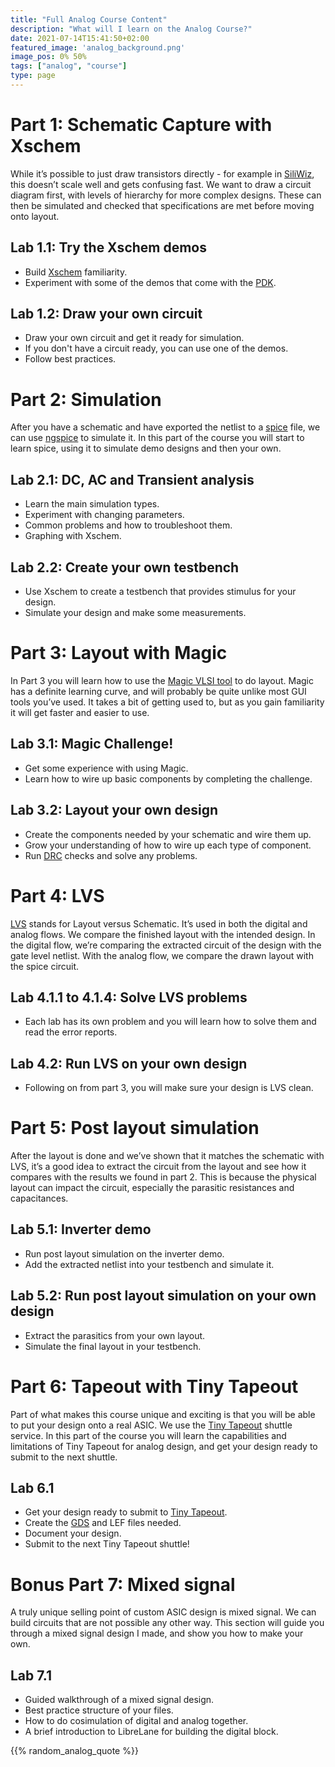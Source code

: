 ```yaml
---
title: "Full Analog Course Content"
description: "What will I learn on the Analog Course?"
date: 2021-07-14T15:41:50+02:00
featured_image: 'analog_background.png'
image_pos: 0% 50%
tags: ["analog", "course"]
type: page
---
```


# Part 1: Schematic Capture with Xschem

While it’s possible to just draw transistors directly - for example in [SiliWiz](https://app.siliwiz.com/), this doesn’t scale well and gets confusing fast. We want to draw a circuit diagram first, with levels of hierarchy for more complex designs. These can then be simulated and checked that specifications are met before moving onto layout.


## Lab 1.1: Try the Xschem demos

* Build [Xschem](https://xschem.sourceforge.io/stefan/index.html) familiarity.
* Experiment with some of the demos that come with the [PDK](/terminology/pdk).

## Lab 1.2: Draw your own circuit

* Draw your own circuit and get it ready for simulation.
* If you don't have a circuit ready, you can use one of the demos.
* Follow best practices.

# Part 2: Simulation

After you have a schematic and have exported the netlist to a [spice](/terminology/spice) file, we can use [ngspice](https://ngspice.sourceforge.io/) to simulate it. 
In this part of the course you will start to learn spice, using it to simulate demo designs and then your own.

## Lab 2.1: DC, AC and Transient analysis

* Learn the main simulation types.
* Experiment with changing parameters.
* Common problems and how to troubleshoot them.
* Graphing with Xschem.

## Lab 2.2: Create your own testbench

* Use Xschem to create a testbench that provides stimulus for your design.
* Simulate your design and make some measurements.

# Part 3: Layout with Magic

In Part 3 you will learn how to use the [Magic VLSI tool](/terminology/magic/) to do layout. 
Magic has a definite learning curve, and will probably be quite unlike most GUI tools you’ve used. It takes a bit of getting used to, but as you gain familiarity it will get faster and easier to use.

## Lab 3.1: Magic Challenge!

* Get some experience with using Magic.
* Learn how to wire up basic components by completing the challenge.

## Lab 3.2: Layout your own design

* Create the components needed by your schematic and wire them up.
* Grow your understanding of how to wire up each type of component.
* Run [DRC](/terminology/drc) checks and solve any problems.

# Part 4: LVS

[LVS](/terminology/lvs) stands for Layout versus Schematic. It’s used in both the digital and analog flows. We compare the finished layout with the intended design. In the digital flow, we’re comparing the extracted circuit of the design with the gate level netlist. With the analog flow, we compare the drawn layout with the spice circuit.

## Lab 4.1.1 to 4.1.4: Solve LVS problems

* Each lab has its own problem and you will learn how to solve them and read the error reports.

## Lab 4.2: Run LVS on your own design

* Following on from part 3, you will make sure your design is LVS clean.

# Part 5: Post layout simulation

After the layout is done and we’ve shown that it matches the schematic with LVS, it’s a good idea to extract the circuit from the layout and see how it compares with the results we found in part 2. This is because the physical layout can impact the circuit, especially the parasitic resistances and capacitances.

## Lab 5.1: Inverter demo

* Run post layout simulation on the inverter demo.
* Add the extracted netlist into your testbench and simulate it.

## Lab 5.2: Run post layout simulation on your own design

* Extract the parasitics from your own layout.
* Simulate the final layout in your testbench.

# Part 6: Tapeout with Tiny Tapeout

Part of what makes this course unique and exciting is that you will be able to put your design onto a real ASIC. We use the [Tiny Tapeout](https://tinytapeout.com) shuttle service. In this part of the course you will learn the capabilities and limitations of Tiny Tapeout for analog design, and get your design ready to submit to the next shuttle.

## Lab 6.1

* Get your design ready to submit to [Tiny Tapeout](https://tinytapeout.com/specs/analog/).
* Create the [GDS](/terminology/gds2) and LEF files needed.
* Document your design.
* Submit to the next Tiny Tapeout shuttle!

# Bonus Part 7: Mixed signal

A truly unique selling point of custom ASIC design is mixed signal. We can build circuits that are not possible any other way. This section will guide you through a mixed signal design I made, and show you how to make your own.

## Lab 7.1

* Guided walkthrough of a mixed signal design.
* Best practice structure of your files.
* How to do cosimulation of digital and analog together.
* A brief introduction to LibreLane for building the digital block.

{{% random_analog_quote %}}
